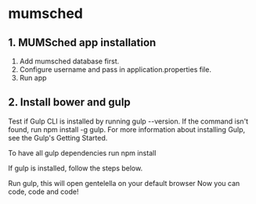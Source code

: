 # mumsched
## 1. MUMSched app installation

1. Add mumsched database first.
2. Configure username and pass in application.properties file.
3. Run app


## 2. Install bower and gulp
Test if Gulp CLI is installed by running gulp --version. If the command isn't found, run npm install -g gulp. For more information about installing Gulp, see the Gulp's Getting Started.

To have all gulp dependencies run npm install

If gulp is installed, follow the steps below.

Run gulp, this will open gentelella on your default browser
Now you can code, code and code!

